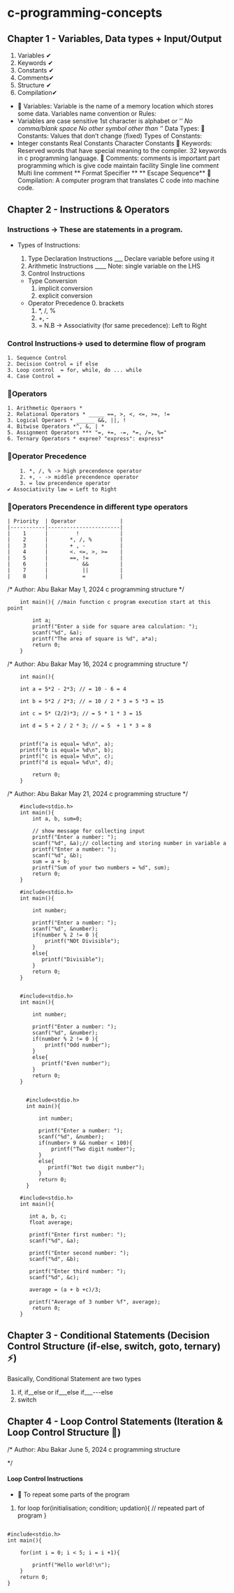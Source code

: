 # c-programming-concepts

## Chapter 1 - Variables, Data types + Input/Output

1. Variables ✔
2. Keywords ✔
3. Constants ✔
4. Comments✔
5. Structure ✔
6. Compilation✔

- 💚 Variables: Variable is the name of a memory location which stores some data.
  Variables name convention or Rules:
- Variables are case sensitive
  1st character is alphabet or ‘_’
  No comma/blank space
  No other symbol other than ‘_’
  Data Types:
  💚 Constants: Values that don’t change (fixed)
  Types of Constants:
- Integer constants
  Real Constants
  Character Constants
  💚 Keywords: Reserved words that have special meaning to the compiler. 32 keywords in c programming language.
  💚 Comments: comments is important part programming which is give code maintain facility
  Single line comment
  Multi line comment
  ** Format Specifier **
  ** Escape Sequence**
  💚 Compilation: A computer program that translates C code into machine code.

## Chapter 2 - Instructions & Operators

### Instructions -> These are statements in a program.
- Types of Instructions:
    1. Type Declaration Instructions ___ Declare variable before using it
    2. Arithmetic Instructions ____ Note: single variable on the LHS
    3. Control Instructions

    * Type Conversion
        1. implicit conversion
        2. explicit conversion
    * Operator Precedence
        0. brackets
        1. *, /, %
        2. +, -
        3. =
        N.B -> Associativity (for same precedence): Left to Right
### Control Instructions-> used to determine flow of program
    1. Sequence Control
    2. Decision Control = if else
    3. Loop control  = for, while, do ... while 
    4. Case Control = 

### 💚Operators 
    1. Arithmetic Operaors *
    2. Relational Operators * _____ ==, >, <, <=, >=, !=
    3. Logical Operaors * ______ &&, ||, !
    4. Bitwise Operators *^, &, | *
    5. Assignment Operators *** "=, +=, -=, *=, /=, %="
    6. Ternary Operators * expree? "express": express*


 
  ###  💚Operator Precedence 
        1. *, /, % -> high precendence operator
        2. +, - -> middle precendence operator
        3. = low precendence operator
    ✔ Associativity law = Left to Right


### 💚Operators Precendence in different type operators
    | Priority  | Operator              |
    |-----------|-----------------------|
    |    1      |         !             |
    |    2      |       *, /, %         |    
    |    3      |       + , -           |    
    |    4      |       <. <=, >, >=    |
    |    5      |       ==, !=          |
    |    6      |           &&          |
    |    7      |           ||          |
    |    8      |           =           |

/*
Author: Abu Bakar
May 1, 2024
c programming structure
*/

```#include<stdio.h> //preprocessor directive
    int main(){ //main function c program execution start at this point
    
        int a;
        printf("Enter a side for square area calculation: ");
        scanf("%d", &a);
        printf("The area of square is %d", a*a);
        return 0;
    }
```
/* 
Author: Abu Bakar
May 16, 2024
c programming structure
*/

```#include<stdio.h>
    int main(){
    
    int a = 5*2 - 2*3; // = 10 - 6 = 4
    
    int b = 5*2 / 2*3; // = 10 / 2 * 3 = 5 *3 = 15
    
    int c = 5* (2/2)*3; // = 5 * 1 * 3 = 15
    
    int d = 5 + 2 / 2 * 3; // = 5  + 1 * 3 = 8
    
    
    printf("a is equal= %d\n", a);
    printf("b is equal= %d\n", b);
    printf("c is equal= %d\n", c);
    printf("d is equal= %d\n", d);
    
        return 0;
    }
```

/*
Author: Abu Bakar
May 21, 2024
c programming structure
*/

```// Example 01
    #include<stdio.h>
    int main(){
        int a, b, sum=0;
    
        // show message for collecting input
        printf("Enter a number: ");
        scanf("%d", &a);// collecting and storing number in variable a
        printf("Enter a number: ");
        scanf("%d", &b);
        sum = a + b;
        printf("Sum of your two numbers = %d", sum);
        return 0;
    }
```



```// Example 02
    #include<stdio.h>
    int main(){
        
        int number;
    
        printf("Enter a number: ");
        scanf("%d", &number);
        if(number % 2 != 0 ){
            printf("NOt Divisible");
        }
        else{
           printf("Divisible"); 
        }
        return 0;
    }
```

```// Example 03

    #include<stdio.h>
    int main(){
        
        int number;
    
        printf("Enter a number: ");
        scanf("%d", &number);
        if(number % 2 != 0 ){
            printf("Odd number");
        }
        else{
           printf("Even number"); 
        }
        return 0;
    }
```

```// Example 04

      #include<stdio.h>
      int main(){
          
          int number;
      
          printf("Enter a number: ");
          scanf("%d", &number);
          if(number> 9 && number < 100){
              printf("Two digit number");
          }
          else{
             printf("Not two digit number"); 
          }
          return 0;
      }
```

```// Example 05
    #include<stdio.h>
    int main(){
        
       int a, b, c;
       float average;
    
       printf("Enter first number: ");
       scanf("%d", &a);
    
       printf("Enter second number: ");
       scanf("%d", &b);
    
       printf("Enter third number: ");
       scanf("%d", &c);
    
       average = (a + b +c)/3;
    
       printf("Average of 3 number %f", average);
        return 0;
    }
```

## Chapter 3 - Conditional Statements  (Decision Control Structure (if-else, switch, goto, ternary) ⚡)
Basically, Conditional Statement are two types
1. if, if__else or if___else if___---else
2. switch


## Chapter 4 - Loop Control Statements (Iteration & Loop Control Structure 🍕)

/*
Author: Abu Bakar
June 5, 2024
c programming structure

*/

#### Loop Control Instructions
- 💚 To repeat some parts of the program
1. for loop
        for(initialisation; condition; updation){
            // repeated part of program
        }
```# Example 06

#include<stdio.h>
int main(){
    
    for(int i = 0; i < 5; i = i +1){
        
        printf("Hello world!\n");
    }
    return 0;
}
```

